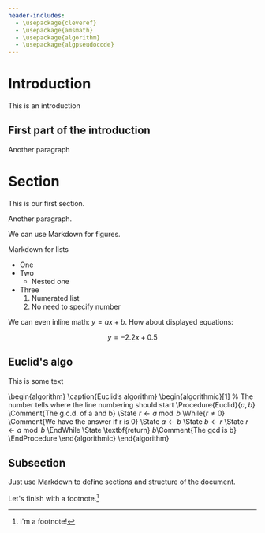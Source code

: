 ```yaml
---
header-includes:
  - \usepackage{cleveref}
  - \usepackage{amsmath}
  - \usepackage{algorithm}
  - \usepackage{algpseudocode}
---
```


# Introduction

This is an introduction

## First part of the introduction

Another paragraph

# Section
This is our first section.

Another paragraph.

We can use Markdown for figures.

Markdown for lists

* One
* Two
    * Nested one
* Three
    1. Numerated list
    1. No need to specify number

We can even inline math: $y = ax + b$.
How about displayed equations:

$$
y = -2.2x + 0.5
$$

## Euclid's algo
This is some text

\begin{algorithm}
    \caption{Euclid’s algorithm}
    \begin{algorithmic}[1] % The number tells where the line numbering should start
        \Procedure{Euclid}{$a,b$} \Comment{The g.c.d. of a and b}
            \State $r\gets a \bmod b$
            \While{$r\not=0$} \Comment{We have the answer if r is 0}
                \State $a \gets b$
                \State $b \gets r$
                \State $r \gets a \bmod b$
            \EndWhile
            \State \textbf{return} $b$\Comment{The gcd is b}
        \EndProcedure
    \end{algorithmic}
\end{algorithm}


## Subsection
Just use Markdown to define sections and structure of the document.

Let's finish with a footnote.[^1]

[^1]: I'm a footnote!
